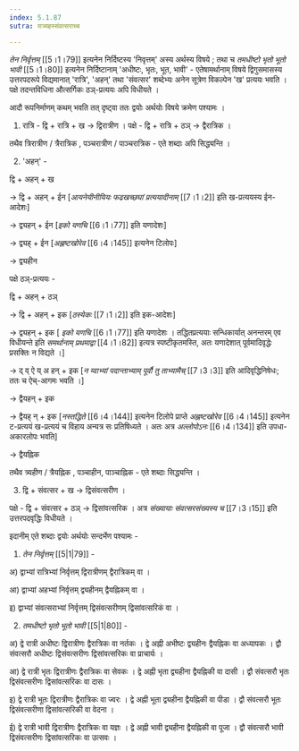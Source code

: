 ```yaml
---
index: 5.1.87
sutra: रात्र्यहस्संवत्सराच्च

---
```

_तेन निर्वृत्तम्_ [[5।1।79]] इत्यनेन निर्दिष्टस्य 'निवृत्तम्' अस्य अर्थस्य विषये ; तथा च  _तमधीष्टो भृतो भूतो भावी_ [[5।1।80]] इत्यनेन निर्दिष्टानाम् 'अधीष्टः, भृतः, भूत, भावी' - एतेषामर्थानाम् विषये द्विगुसमासस्य उत्तरपदरूपे विद्यमानात् 'रात्रि', 'अहन्' तथा 'संवत्सर' शब्देभ्यः अनेन सूत्रेण विकल्पेन 'ख' प्रत्ययः भवति । पक्षे तदन्तविधिना औत्सर्गिकः ठञ्-प्रत्ययः अपि विधीयते ।



आदौ रूपनिर्माणम् कथम् भवति तत् दृष्ट्वा ततः  द्वयोः अर्थयोः विषये क्रमेण पश्यामः ।



1. रात्रि - द्वि + रात्रि + ख → द्विरात्रीण ।   पक्षे - द्वि + रात्रि + ठञ् → द्वैरात्रिक ।  

तथैव त्रिरात्रीण  / त्रैरात्रिक , पञ्चरात्रीण / पाञ्चरात्रिक - एते शब्दाः अपि सिद्ध्यन्ति ।            

        

2. 'अहन्' - 

द्वि + अहन् + ख 

→ द्वि + अहन् + ईन [_आयनेयीनीयियः फढखच्छघां प्रत्ययादीनाम्_ [[7।1।2]] इति ख-प्रत्ययस्य ईन-आदेशः]

→ द्व्यहन् + ईन   [_इको यणचि_ [[6।1।77]] इति यणादेशः]

→ द्व्यह् + ईन [_अह्नष्टखोरेव_ [[6।4।145]] इत्यनेन टिलोपः]

→ द्व्यहीन



पक्षे ठञ्-प्रत्ययः - 

द्वि + अहन् + ठञ्

→ द्वि + अहन् + इक [_ठस्येकः_ [[7।1।2]] इति इक-आदेशः]

→ द्व्यहन् + इक [ _इको यणचि_ [[6।1।77]] इति यणादेशः । तद्धितप्रत्ययाः सन्धिकार्यात् अनन्तरम् एव विधीयन्ते इति _समर्थानाम् प्रथमाद्वा_ [[4।1।82]] इत्यत्र स्पष्टीकृतमस्ति, अतः यणादेशात् पूर्वमादिवृद्धेः प्रसक्तिः न विद्यते ।]

→ द् व् ऐ य् अ हन् + इक  [_न य्वाभ्यां पदान्ताभ्याम् पूर्वौ तु ताभ्यामैच्_ [[7।3।3]] इति आदिवृद्धिनिषेधः; ततः च ऐच्-आगमः भवति ।]

→ द्वैयहन् + इक

→ द्वैयह् न् + इक [_नस्तद्धिते_ [[6।4।144]] इत्यनेन टिलोपे प्राप्ते _अह्नष्टखोरेव_ [[6।4।145]] इत्यनेन ट-प्रत्ययं ख-प्रत्ययं च विहाय अन्यत्र सः प्रतिषिध्यते । अतः अत्र _अल्लोपोऽनः_ [[6।4।134]] इति उपधा-अकारलोपः भवति]

→ द्वैयह्निक



तथैव त्र्यहीण / त्रैयह्निक , पञ्चाहीन, पाञ्चाह्निक - एते शब्दाः सिद्ध्यन्ति ।



3. द्वि + संवत्सर + ख → द्विसंवत्सरीण । 

पक्षे - द्वि + संवत्सर + ठञ् → द्विसांवत्सरिक । अत्र _संख्यायाः संवत्सरसंख्यस्य च_ [[7।3।15]] इति उत्तरपदवृद्धिः विधीयते । 

   

इदानीम् एते शब्दाः द्वयोः अर्थयोः सन्दर्भेण पश्यामः -



1. _तेन निर्वृत्तम्_ [[5|1|79]]  - 

अ) द्वाभ्यां रात्रिभ्यां निर्वृत्तम् द्विरात्रीणम् द्वैरात्रिकम् वा ।

आ) द्वाभ्यां अहभ्यां निर्वृत्तम् द्व्यहीनम् द्वैयह्निकम् वा ।

इ) द्वाभ्यां संवत्सराभ्यां निर्वृत्तम् द्विसंवत्सरीणम् द्विसांवत्सरिकं वा ।

                    

2. _तमधीष्टो भृतो भूतो भावी_ [[5|1|80]] - 

अ) द्वे रात्री अधीष्टः द्विरात्रीणः द्वैरात्रिकः वा नर्तकः । द्वे अह्नी अभीष्टः द्व्यहीनः द्वैयह्निकः वा अध्यापकः । द्वौ संवत्सरौ अधीष्टः  द्विसंवत्सरीणः द्विसांवत्सरिकः वा प्राचार्यः ।               

आ) द्वे रात्री भृतः द्विरात्रीणः द्वैरात्रिकः वा सेवकः । द्वे अह्नी भृता द्व्यहीना द्वैयह्निकी वा दासी । द्वौ संवत्सरौ भृतः  द्विसंवत्सरीणः द्विसांवत्सरिकः वा दासः ।               

इ) द्वे रात्री भूतः द्विरात्रीणः द्वैरात्रिकः वा ज्वरः  । द्वे अह्नी भूता द्व्यहीना द्वैयह्निकी वा पीडा । द्वौ संवत्सरौ भूतः  द्विसंवत्सरीणा द्विसांवत्सरिकी वा वेदना ।

ई) द्वे रात्री भावी द्विरात्रीणः द्वैरात्रिकः वा यज्ञः । द्वे अह्नी भावी द्व्यहीना द्वैयह्निकी वा पूजा । द्वौ संवत्सरौ भावी  द्विसंवत्सरीणः द्विसांवत्सरिकः वा उत्सवः  ।                